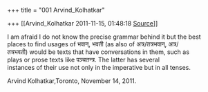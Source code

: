 +++
title = "001 Arvind_Kolhatkar"

+++
[[Arvind_Kolhatkar	2011-11-15, 01:48:18 [Source](https://groups.google.com/g/samskrita/c/iZsRvGDNEkI)]]



I am afraid I do not know the precise grammar behind it but the best  
places to find usages of भवान्, भवती (as also of अत्र/तत्रभवान्, अत्र/  
तत्रभवती) would be texts that have conversations in them, such as  
plays or prose texts like पञ्चतन्त्र. The latter has several  
instances of their use not only in the imperative but in all tenses.

Arvind Kolhatkar,Toronto, November 14, 2011.

